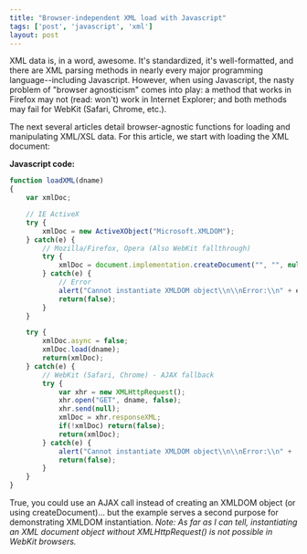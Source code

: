 ```yaml
---
title: "Browser-independent XML load with Javascript"
tags: ['post', 'javascript', 'xml']
layout: post
---
```


XML data is, in a word, awesome. It's standardized, it's well-formatted,
and there are XML parsing methods in nearly every major programming
language--including Javascript. However, when using Javascript, the
nasty problem of "browser agnosticism" comes into play: a method that
works in Firefox may not (read: won't) work in Internet Explorer; and
both methods may fail for WebKit (Safari, Chrome, etc.).<!--more-->

The next several articles detail browser-agnostic functions for loading
and manipulating XML/XSL data. For this article, we start with loading
the XML document:

**Javascript code:**

```js
function loadXML(dname)
{
	var xmlDoc;

	// IE ActiveX
	try {
		xmlDoc = new ActiveXObject("Microsoft.XMLDOM");
	} catch(e) {
		// Mozilla/Firefox, Opera (Also WebKit fallthrough)
		try {
			xmlDoc = document.implementation.createDocument("", "", null);
		} catch(e) {
			// Error
			alert("Cannot instantiate XMLDOM object\\n\\nError:\\n" + e.message);
			return(false);
		}
	}

	try {
		xmlDoc.async = false;
		xmlDoc.load(dname);
		return(xmlDoc);
	} catch(e) {
		// WebKit (Safari, Chrome) - AJAX fallback
		try {
			var xhr = new XMLHttpRequest();
			xhr.open("GET", dname, false);
			xhr.send(null);
			xmlDoc = xhr.responseXML;
			if(!xmlDoc) return(false);
			return(xmlDoc);
		} catch(e) {
			alert("Cannot instantiate XMLDOM object\\n\\nError:\\n" +  e.message);
			return(false);
		}
	}
}
```

True, you could use an AJAX call instead of creating an XMLDOM object
(or using createDocument)... but the example serves a second purpose for
demonstrating XMLDOM instantiation. *Note: As far as I can tell,
instantiating an XML document object without XMLHttpRequest() is not
possible in WebKit browsers.*
